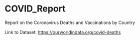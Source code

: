 # COVID_Report
Report on the Coronavirus Deaths and Vaccinations by Country

Link to Dataset: https://ourworldindata.org/covid-deaths
